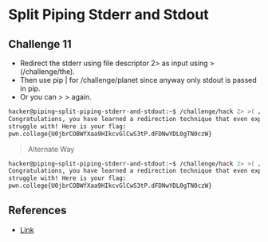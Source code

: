 # Split Piping Stderr and Stdout
## Challenge 11
- Redirect the stderr using file descriptor 2> as input using >(/challenge/the).
- Then use pip | for /challenge/planet since anyway only stdout is passed in pip.
- Or you can > > again.
  
```bash
hacker@piping~split-piping-stderr-and-stdout:~$ /challenge/hack 2> >( /challenge/the ) | /challenge/planet
Congratulations, you have learned a redirection technique that even experts
struggle with! Here is your flag:
pwn.college{U0jbrCOBWfXaa9HIkcvGlCwS3tP.dFDNwYDL0gTN0czW}
```
> Alternate Way
```bash
hacker@piping~split-piping-stderr-and-stdout:~$ /challenge/hack 2> >( /challenge/the) > >(/challenge/planet)
Congratulations, you have learned a redirection technique that even experts
struggle with! Here is your flag:
pwn.college{U0jbrCOBWfXaa9HIkcvGlCwS3tP.dFDNwYDL0gTN0czW}
```
## References
- [Link](https://superuser.com/questions/517256/obtain-both-merged-and-separated-stdout-and-stderr)
  
